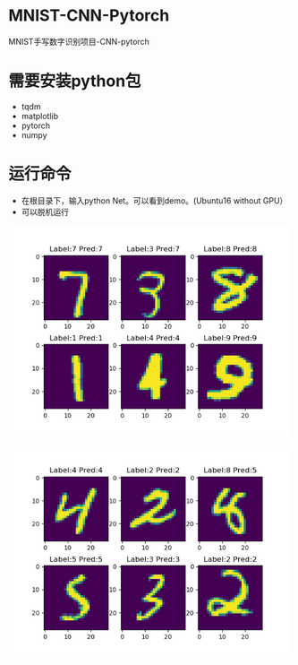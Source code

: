# MNIST-CNN-Pytorch

MNIST手写数字识别项目-CNN-pytorch

# 需要安装python包
- tqdm
- matplotlib
- pytorch
- numpy

# 运行命令
- 在根目录下，输入python Net。可以看到demo。(Ubuntu16 without GPU）
- 可以脱机运行

![alt](./mnist_1.png)

![](./mnist_2.png)
